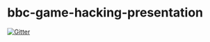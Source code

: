 # bbc-game-hacking-presentation

[![Gitter](https://badges.gitter.im/bbc-game-hacking-presentation/Lobby.svg)](https://gitter.im/bbc-game-hacking-presentation/Lobby?utm_source=badge&utm_medium=badge&utm_campaign=pr-badge&utm_content=badge)